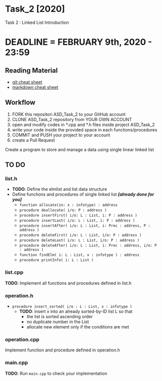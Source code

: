 # Task_2 [2020]
Task 2 : Linked List Introduction

# DEADLINE = FEBRUARY 9th, 2020 - 23:59

## Reading Material
* [git cheat sheet](https://education.github.com/git-cheat-sheet-education.pdf)
* [markdown cheat sheet](https://enterprise.github.com/downloads/en/markdown-cheatsheet.pdf)

## Workflow
1. FORK this repositori ASD_Task_2 to your GitHub account
2. CLONE ASD_Task_2 repository from YOUR OWN ACCOUNT
3. open and modify codes in *.cpp and *.h files inside project ASD_Task_2
4. write your code inside the provided space in each functions/procedures 
5. COMMIT and PUSH your project to your account
6. create a Pull Request


Create a program to store and manage a data using single linear linked list


## TO DO


### list.h
* **TODO**: Define the elmlist and list data structure
* Define functions and procedures of single linked list ***[already done for you]***
	* `function allocate(in: x : infotype) : address`
	* `procedure deallocate( i/o: P : address )`
	* `procedure insertFirst( i/o: L : List, i: P : address )`
	* `procedure insertLast( i/o: L : List, i: P : address )`
	* `procedure insertAfter( i/o: L : List, i: Prec : address, P : address )`
	* `procedure deleteFirst( i/o: L : List, i/o: P : address )`
	* `procedure deleteLast( i/o: L : List, i/o: P : address )`
	* `procedure deleteAfter( i/o: L : List, i: Prec : address, i/o: P : address )`
	* `function findElm( i: L : List, x : infotype ) : address`
	* `procedure printInfo( i: L : List )`
   
### list.cpp
**TODO**: Implement all functions and procedures defined in list.h


### operation.h
* `procedure insert_sorted( i/o : L : List, x : infotype )`
  * **TODO**: insert x into an already sorted-by-ID list L so that
    * the list is sorted ascending order
    * no duplicate number in the List
	* allocate new element only if the conditions are met

### operation.cpp
Implement function and procedure defined in operation.h

### main.cpp
**TODO**: Run `main.cpp` to check your implementation


